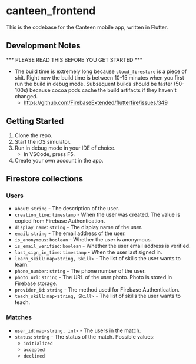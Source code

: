 # canteen_frontend

This is the codebase for the Canteen mobile app, written in Flutter.

## Development Notes

*** PLEASE READ THIS BEFORE YOU GET STARTED ***

* The build time is extremely long because `cloud_firestore` is a piece of shit. Right now the build time is between 10-15 minutes when you first run the build in debug mode. Subsequent builds should be faster (50-100s) because cocoa pods cache the build artifacts if they haven't changed.
    * https://github.com/FirebaseExtended/flutterfire/issues/349

## Getting Started

1. Clone the repo.
2. Start the iOS simulator.
3. Run in debug mode in your IDE of choice.
    * In VSCode, press F5.
4. Create your own account in the app.

## Firestore collections

### Users

* `about`: `string` - The description of the user.
* `creation_time`: `timestamp` - When the user was created. The value is copied from Firebase Authentication.
* `display_name`: `string` - The display name of the user.
* `email`: `string` - The email address of the user.
* `is_anonymous`: `boolean` - Whether the user is anonymous.
* `is_email_verified`: `boolean` - Whether the user email address is verified.
* `last_sign_in_time`: `timestamp` - When the user last signed in.
* `learn_skill`: `map<string, Skill>` - The list of skills the user wants to learn.
* `phone_number`: `string` - The phone number of the user.
* `photo_url`: `string` - The URL of the user photo. Photo is stored in Firebase storage.
* `provider_id`: `string` - The method used for Firebase Authentication.
* `teach_skill`: `map<string, Skill>` - The list of skills the user wants to teach.

### Matches

* `user_id`: `map<string, int>` - The users in the match.
* `status`: `string` - The status of the match. Possible values:
    * `initialized`
    * `accepted`
    * `declined`
